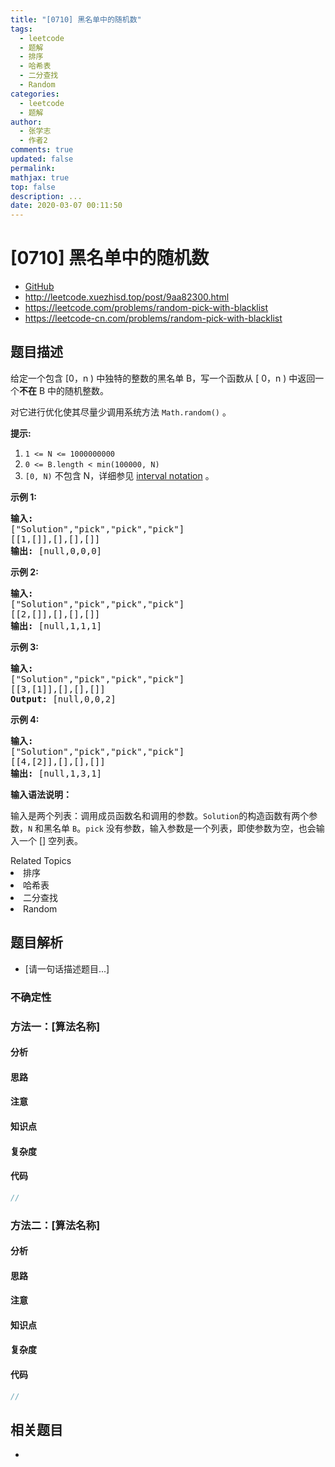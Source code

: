 ```yaml
---
title: "[0710] 黑名单中的随机数"
tags:
  - leetcode
  - 题解
  - 排序
  - 哈希表
  - 二分查找
  - Random
categories:
  - leetcode
  - 题解
author:
  - 张学志
  - 作者2
comments: true
updated: false
permalink:
mathjax: true
top: false
description: ...
date: 2020-03-07 00:11:50
---
```



# [0710] 黑名单中的随机数
* [GitHub](https://github.com/algoboy101/LeetCodeCrowdsource/tree/master/_posts/QA/%5B0710%5D%20%E9%BB%91%E5%90%8D%E5%8D%95%E4%B8%AD%E7%9A%84%E9%9A%8F%E6%9C%BA%E6%95%B0.md)
* http://leetcode.xuezhisd.top/post/9aa82300.html
* https://leetcode.com/problems/random-pick-with-blacklist
* https://leetcode-cn.com/problems/random-pick-with-blacklist


## 题目描述

<p>给定一个包含 [0，n ) 中独特的整数的黑名单 B，写一个函数从 [ 0，n ) 中返回一个<strong>不在</strong> B 中的随机整数。</p>

<p>对它进行优化使其尽量少调用系统方法 <code>Math.random()</code> 。</p>

<p><strong>提示:</strong></p>

<ol>
	<li><code>1 &lt;= N &lt;= 1000000000</code></li>
	<li><code>0 &lt;= B.length &lt; min(100000, N)</code></li>
	<li><code>[0, N)</code>&nbsp;不包含&nbsp;N，详细参见&nbsp;<a href="https://en.wikipedia.org/wiki/Interval_(mathematics)" target="_blank">interval notation</a>&nbsp;。</li>
</ol>

<p><strong>示例 1:</strong></p>

<pre>
<strong>输入: 
</strong>[&quot;Solution&quot;,&quot;pick&quot;,&quot;pick&quot;,&quot;pick&quot;]
[[1,[]],[],[],[]]
<strong>输出: </strong>[null,0,0,0]
</pre>

<p><strong>示例 2:</strong></p>

<pre>
<strong>输入: 
</strong>[&quot;Solution&quot;,&quot;pick&quot;,&quot;pick&quot;,&quot;pick&quot;]
[[2,[]],[],[],[]]
<strong>输出: </strong>[null,1,1,1]
</pre>

<p><strong>示例 3:</strong></p>

<pre>
<strong>输入: 
</strong>[&quot;Solution&quot;,&quot;pick&quot;,&quot;pick&quot;,&quot;pick&quot;]
[[3,[1]],[],[],[]]
<strong>Output: </strong>[null,0,0,2]
</pre>

<p><strong>示例 4:</strong></p>

<pre>
<strong>输入: 
</strong>[&quot;Solution&quot;,&quot;pick&quot;,&quot;pick&quot;,&quot;pick&quot;]
[[4,[2]],[],[],[]]
<strong>输出: </strong>[null,1,3,1]
</pre>

<p><strong>输入语法说明：</strong></p>

<p>输入是两个列表：调用成员函数名和调用的参数。<code>Solution</code>的构造函数有两个参数，<code>N</code>&nbsp;和黑名单&nbsp;<code>B</code>。<code>pick</code>&nbsp;没有参数，输入参数是一个列表，即使参数为空，也会输入一个 [] 空列表。</p>
<div><div>Related Topics</div><div><li>排序</li><li>哈希表</li><li>二分查找</li><li>Random</li></div></div>


## 题目解析
* [请一句话描述题目...]

### 不确定性


### 方法一：[算法名称]

#### 分析

#### 思路

#### 注意

#### 知识点

#### 复杂度

#### 代码

```cpp
//
```


### 方法二：[算法名称]

#### 分析

#### 思路

#### 注意

#### 知识点

#### 复杂度

#### 代码

```cpp
//
```


## 相关题目
* 
